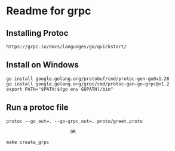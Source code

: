 # Readme for grpc

## Installing Protoc
```
https://grpc.io/docs/languages/go/quickstart/
```

## Install on Windows
```
go install google.golang.org/protobuf/cmd/protoc-gen-go@v1.28
go install google.golang.org/grpc/cmd/protoc-gen-go-grpc@v1.2
export PATH="$PATH:$(go env GOPATH)/bin"
```

## Run a protoc file
```
protoc --go_out=. --go-grpc_out=. proto/greet.proto

                        OR

make create_grpc
```
